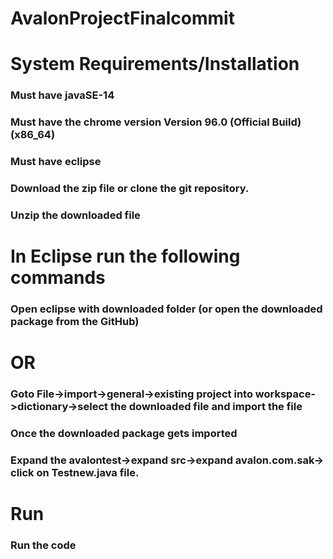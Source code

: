 # AvalonProjectFinalcommit



# System Requirements/Installation
### Must have javaSE-14
### Must have the chrome version Version 96.0 (Official Build) (x86_64)
### Must have eclipse

### Download the zip file or clone the git repository.
### Unzip the downloaded file
# In Eclipse run the following commands
### Open eclipse with downloaded folder (or open the downloaded package from the GitHub) 
  # OR
### Goto File->import->general->existing project into workspace->dictionary->select the downloaded file and import the file
### Once the downloaded package gets imported 
### Expand the avalontest->expand src->expand avalon.com.sak-> click on Testnew.java file.

 
# Run
### Run the code 
